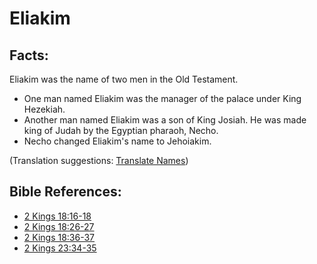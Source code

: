 # Eliakim #

## Facts: ##

Eliakim was the name of two men in the Old Testament.

* One man named Eliakim was the manager of the palace under King Hezekiah.
* Another man named Eliakim was a son of King Josiah. He was made king of Judah by the Egyptian pharaoh, Necho.
* Necho changed Eliakim's name to Jehoiakim.

(Translation suggestions: [Translate Names](en/ta-vol1/translate/man/translate-names))



## Bible References: ##

* [2 Kings 18:16-18](en/tn/2ki/help/18/16)
* [2 Kings 18:26-27](en/tn/2ki/help/18/26)
* [2 Kings 18:36-37](en/tn/2ki/help/18/36)
* [2 Kings 23:34-35](en/tn/2ki/help/23/34)